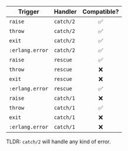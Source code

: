 Trigger | Handler | Compatible?
--- | --- | :---:
`raise` | `catch/2` | ✅ 
`throw` | `catch/2` | ✅ 
`exit` | `catch/2` | ✅ 
`:erlang.error` | `catch/2` | ✅ 
`raise` | `rescue` | ✅ 
`throw` | `rescue` | ❌ 
`exit` | `rescue` | ❌ 
`:erlang.error` | `rescue` | ✅ 
`raise` | `catch/1` | ❌ 
`throw` | `catch/1` | ✅ 
`exit` | `catch/1` | ❌ 
`:erlang.error` | `catch/1` | ❌ 


TLDR: `catch/2` will handle any kind of error.
